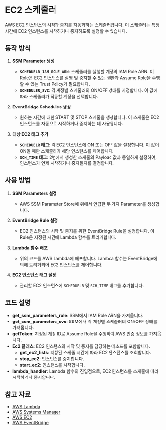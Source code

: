 # EC2 스케줄러

AWS EC2 인스턴스의 시작과 중지를 자동화하는 스케줄러입니다. 이 스케줄러는 특정 시간에 EC2 인스턴스를 시작하거나 중지하도록 설정할 수 있습니다.

## 동작 방식

1. **SSM Parameter 생성**
   - **`SCHEDUELR_IAM_ROLE_ARN`**: 스케줄러를 실행할 계정의 IAM Role ARN. 이 Role은 EC2 인스턴스를 실행 및 중지할 수 있는 권한과 Assume Role을 수행할 수 있는 Trust Policy가 필요합니다.
   - **`SCHEDULER_SVC`**: 각 계정별 스케줄러의 ON/OFF 상태를 지정합니다. 이 값에 따라 스케줄러가 작동할 계정을 선택합니다.

2. **EventBridge Schedules 생성**
   - 원하는 시간에 대한 START 및 STOP 스케줄을 생성합니다. 이 스케줄은 EC2 인스턴스를 자동으로 시작하거나 중지하는 데 사용됩니다.

3. **대상 EC2 태그 추가**
   - **`SCHEDUELR` 태그**: 각 EC2 인스턴스에 ON 또는 OFF 값을 설정합니다. 이 값이 ON일 때만 스케줄러가 해당 인스턴스를 제어합니다.
   - **`SCH_TIME` 태그**: 2번에서 생성한 스케줄의 Payload 값과 동일하게 설정하여, 인스턴스가 언제 시작하거나 중지될지를 결정합니다.

## 사용 방법

1. **SSM Parameters 설정**
   - AWS SSM Parameter Store에 위에서 언급한 두 가지 Parameter를 생성합니다.

2. **EventBridge Rule 설정**
   - EC2 인스턴스의 시작 및 중지를 위한 EventBridge Rule을 설정합니다. 이 Rule은 지정된 시간에 Lambda 함수를 트리거합니다.

3. **Lambda 함수 배포**
   - 위의 코드를 AWS Lambda에 배포합니다. Lambda 함수는 EventBridge에 의해 트리거되어 EC2 인스턴스를 제어합니다.

4. **EC2 인스턴스 태그 설정**
   - 관리할 EC2 인스턴스에 `SCHEDUELR` 및 `SCH_TIME` 태그를 추가합니다.

## 코드 설명

- **get_ssm_parameters_role**: SSM에서 IAM Role ARN을 가져옵니다.
- **get_ssm_parameters_svc**: SSM에서 각 계정별 스케줄러의 ON/OFF 상태를 가져옵니다.
- **getToken**: 지정된 계정 ID로 Assume Role을 수행하여 AWS 인증 정보를 가져옵니다.
- **Ec2 클래스**: EC2 인스턴스의 시작 및 중지를 담당하는 메소드를 포함합니다.
  - **get_ec2_lists**: 지정된 스케줄 시간에 따라 EC2 인스턴스를 조회합니다.
  - **stop_ec2**: 인스턴스를 중지합니다.
  - **start_ec2**: 인스턴스를 시작합니다.
- **lambda_handler**: Lambda 함수의 진입점으로, EC2 인스턴스를 스케줄에 따라 시작하거나 중지합니다.

## 참고 자료

- [AWS Lambda](https://aws.amazon.com/lambda/)
- [AWS Systems Manager](https://aws.amazon.com/systems-manager/)
- [AWS EC2](https://aws.amazon.com/ec2/)
- [AWS EventBridge](https://aws.amazon.com/eventbridge/)
